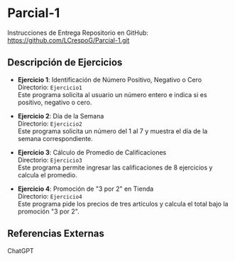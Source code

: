 # Parcial-1

Instrucciones de Entrega
Repositorio en GitHub: https://github.com/LCrespoG/Parcial-1.git

## Descripción de Ejercicios

- **Ejercicio 1**: Identificación de Número Positivo, Negativo o Cero  
  Directorio: `Ejercicio1`  
  Este programa solicita al usuario un número entero e indica si es positivo, negativo o cero.

- **Ejercicio 2**: Día de la Semana  
  Directorio: `Ejercicio2`  
  Este programa solicita un número del 1 al 7 y muestra el día de la semana correspondiente.

- **Ejercicio 3**: Cálculo de Promedio de Calificaciones  
  Directorio: `Ejercicio3`  
  Este programa permite ingresar las calificaciones de 8 ejercicios y calcula el promedio.

- **Ejercicio 4**: Promoción de "3 por 2" en Tienda  
  Directorio: `Ejercicio4`  
  Este programa pide los precios de tres artículos y calcula el total bajo la promoción "3 por 2".

## Referencias Externas
ChatGPT
